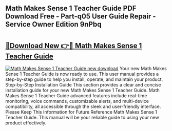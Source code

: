 ## Math Makes Sense 1 Teacher Guide PDF Download Free - Part-q05 User Guide Repair - Service Owner Edition 9nPbq

# <h2><a href="http://bc4688.oget.top/?id=Math+Makes+Sense+1+Teacher+Guide">🔗Download New 👉🔴 Math Makes Sense 1 Teacher Guide</a></h2>

[![Math Makes Sense 1 Teacher Guide new download](https://i.imgur.com/5g1atiW.png)](http://bc4688.oget.top/?id=Math+Makes+Sense+1+Teacher+Guide)
Your new Math Makes Sense 1 Teacher Guide is now ready to use. This user manual provides a step-by-step guide to help you install, operate, and maintain your product. Step-by-Step Installation Guide This section provides a clear and concise installation guide for your new Math Makes Sense 1 Teacher Guide. Math Makes Sense 1 Teacher Guide advanced features include real-time monitoring, voice commands, customizable alerts, and multi-device compatibility, all accessible through the sleek and user-friendly interface. Please Keep This Information for Future Reference Math Makes Sense 1 Teacher Guide. This manual will be your reliable guide to using your new product effectively.
